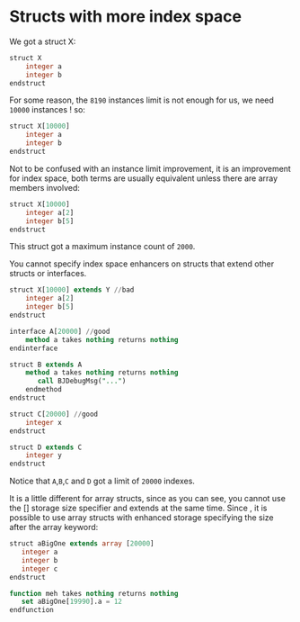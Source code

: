 # Structs with more index space

We got a struct X:

```sql
struct X
    integer a
    integer b
endstruct
```

For some reason, the `8190` instances limit is not enough for us, we need `10000` instances ! so:

```sql
struct X[10000]
    integer a
    integer b
endstruct
```

Not to be confused with an instance limit improvement, it is an improvement for index space, both terms are usually
equivalent unless there are array members involved:

```sql
struct X[10000]
    integer a[2]
    integer b[5]
endstruct
```

This struct got a maximum instance count of `2000`.

You cannot specify index space enhancers on structs that extend other structs or interfaces.

```sql
struct X[10000] extends Y //bad
    integer a[2]
    integer b[5]
endstruct

interface A[20000] //good
    method a takes nothing returns nothing
endinterface

struct B extends A
    method a takes nothing returns nothing
       call BJDebugMsg("...")
    endmethod
endstruct

struct C[20000] //good
    integer x
endstruct

struct D extends C
    integer y
endstruct
```

Notice that `A`,`B`,`C` and `D` got a limit of `20000` indexes.

It is a little different for array structs, since as you can see, you cannot use the [] storage size specifier and
extends at the same time. Since [](Changelog.md#0.9.E.1), it is possible to use array structs with enhanced storage
specifying the size after the array keyword:

```sql
struct aBigOne extends array [20000]
   integer a
   integer b
   integer c
endstruct

function meh takes nothing returns nothing
   set aBigOne[19990].a = 12
endfunction
```